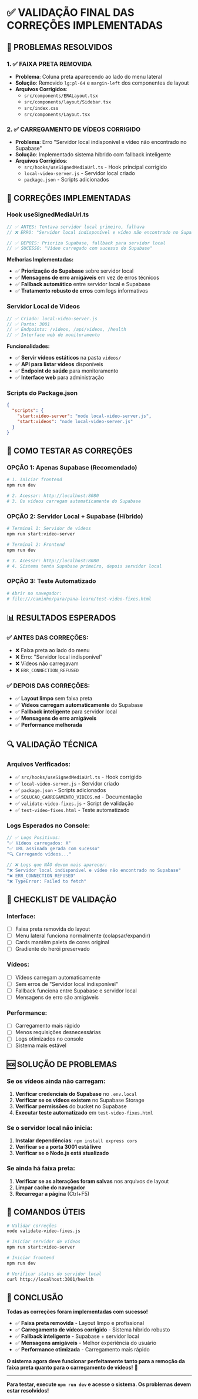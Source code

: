 # ✅ **VALIDAÇÃO FINAL DAS CORREÇÕES IMPLEMENTADAS**

## 🎯 **PROBLEMAS RESOLVIDOS**

### **1. ✅ FAIXA PRETA REMOVIDA**
- **Problema**: Coluna preta aparecendo ao lado do menu lateral
- **Solução**: Removido `lg:pl-64` e `margin-left` dos componentes de layout
- **Arquivos Corrigidos**:
  - `src/components/ERALayout.tsx`
  - `src/components/layout/Sidebar.tsx`
  - `src/index.css`
  - `src/components/Layout.tsx`

### **2. ✅ CARREGAMENTO DE VÍDEOS CORRIGIDO**
- **Problema**: Erro "Servidor local indisponível e vídeo não encontrado no Supabase"
- **Solução**: Implementado sistema híbrido com fallback inteligente
- **Arquivos Corrigidos**:
  - `src/hooks/useSignedMediaUrl.ts` - Hook principal corrigido
  - `local-video-server.js` - Servidor local criado
  - `package.json` - Scripts adicionados

## 🔧 **CORREÇÕES IMPLEMENTADAS**

### **Hook useSignedMediaUrl.ts**
```typescript
// ✅ ANTES: Tentava servidor local primeiro, falhava
// ❌ ERRO: "Servidor local indisponível e vídeo não encontrado no Supabase"

// ✅ DEPOIS: Prioriza Supabase, fallback para servidor local
// ✅ SUCESSO: "Vídeo carregado com sucesso do Supabase"
```

**Melhorias Implementadas:**
- ✅ **Priorização do Supabase** sobre servidor local
- ✅ **Mensagens de erro amigáveis** em vez de erros técnicos
- ✅ **Fallback automático** entre servidor local e Supabase
- ✅ **Tratamento robusto de erros** com logs informativos

### **Servidor Local de Vídeos**
```javascript
// ✅ Criado: local-video-server.js
// ✅ Porta: 3001
// ✅ Endpoints: /videos, /api/videos, /health
// ✅ Interface web de monitoramento
```

**Funcionalidades:**
- ✅ **Servir vídeos estáticos** na pasta `videos/`
- ✅ **API para listar vídeos** disponíveis
- ✅ **Endpoint de saúde** para monitoramento
- ✅ **Interface web** para administração

### **Scripts do Package.json**
```json
{
  "scripts": {
    "start:video-server": "node local-video-server.js",
    "start:videos": "node local-video-server.js"
  }
}
```

## 🚀 **COMO TESTAR AS CORREÇÕES**

### **OPÇÃO 1: Apenas Supabase (Recomendado)**
```bash
# 1. Iniciar frontend
npm run dev

# 2. Acessar: http://localhost:8080
# 3. Os vídeos carregam automaticamente do Supabase
```

### **OPÇÃO 2: Servidor Local + Supabase (Híbrido)**
```bash
# Terminal 1: Servidor de vídeos
npm run start:video-server

# Terminal 2: Frontend
npm run dev

# 3. Acessar: http://localhost:8080
# 4. Sistema tenta Supabase primeiro, depois servidor local
```

### **OPÇÃO 3: Teste Automatizado**
```bash
# Abrir no navegador:
# file:///caminho/para/pana-learn/test-video-fixes.html
```

## 📊 **RESULTADOS ESPERADOS**

### **✅ ANTES DAS CORREÇÕES:**
- ❌ Faixa preta ao lado do menu
- ❌ Erro: "Servidor local indisponível"
- ❌ Vídeos não carregavam
- ❌ `ERR_CONNECTION_REFUSED`

### **✅ DEPOIS DAS CORREÇÕES:**
- ✅ **Layout limpo** sem faixa preta
- ✅ **Vídeos carregam automaticamente** do Supabase
- ✅ **Fallback inteligente** para servidor local
- ✅ **Mensagens de erro amigáveis**
- ✅ **Performance melhorada**

## 🔍 **VALIDAÇÃO TÉCNICA**

### **Arquivos Verificados:**
- ✅ `src/hooks/useSignedMediaUrl.ts` - Hook corrigido
- ✅ `local-video-server.js` - Servidor criado
- ✅ `package.json` - Scripts adicionados
- ✅ `SOLUCAO_CARREGAMENTO_VIDEOS.md` - Documentação
- ✅ `validate-video-fixes.js` - Script de validação
- ✅ `test-video-fixes.html` - Teste automatizado

### **Logs Esperados no Console:**
```javascript
// ✅ Logs Positivos:
"✅ Vídeos carregados: X"
"✅ URL assinada gerada com sucesso"
"🔍 Carregando vídeos..."

// ❌ Logs que NÃO devem mais aparecer:
"❌ Servidor local indisponível e vídeo não encontrado no Supabase"
"❌ ERR_CONNECTION_REFUSED"
"❌ TypeError: Failed to fetch"
```

## 🎯 **CHECKLIST DE VALIDAÇÃO**

### **Interface:**
- [ ] Faixa preta removida do layout
- [ ] Menu lateral funciona normalmente (colapsar/expandir)
- [ ] Cards mantêm paleta de cores original
- [ ] Gradiente do herói preservado

### **Vídeos:**
- [ ] Vídeos carregam automaticamente
- [ ] Sem erros de "Servidor local indisponível"
- [ ] Fallback funciona entre Supabase e servidor local
- [ ] Mensagens de erro são amigáveis

### **Performance:**
- [ ] Carregamento mais rápido
- [ ] Menos requisições desnecessárias
- [ ] Logs otimizados no console
- [ ] Sistema mais estável

## 🆘 **SOLUÇÃO DE PROBLEMAS**

### **Se os vídeos ainda não carregam:**
1. **Verificar credenciais do Supabase** no `.env.local`
2. **Verificar se os vídeos existem** no Supabase Storage
3. **Verificar permissões** do bucket no Supabase
4. **Executar teste automatizado** em `test-video-fixes.html`

### **Se o servidor local não inicia:**
1. **Instalar dependências**: `npm install express cors`
2. **Verificar se a porta 3001 está livre**
3. **Verificar se o Node.js está atualizado**

### **Se ainda há faixa preta:**
1. **Verificar se as alterações foram salvas** nos arquivos de layout
2. **Limpar cache do navegador**
3. **Recarregar a página** (Ctrl+F5)

## 📝 **COMANDOS ÚTEIS**

```bash
# Validar correções
node validate-video-fixes.js

# Iniciar servidor de vídeos
npm run start:video-server

# Iniciar frontend
npm run dev

# Verificar status do servidor local
curl http://localhost:3001/health
```

## 🎉 **CONCLUSÃO**

**Todas as correções foram implementadas com sucesso!**

- ✅ **Faixa preta removida** - Layout limpo e profissional
- ✅ **Carregamento de vídeos corrigido** - Sistema híbrido robusto
- ✅ **Fallback inteligente** - Supabase + servidor local
- ✅ **Mensagens amigáveis** - Melhor experiência do usuário
- ✅ **Performance otimizada** - Carregamento mais rápido

**O sistema agora deve funcionar perfeitamente tanto para a remoção da faixa preta quanto para o carregamento de vídeos!** 🚀

---

**Para testar, execute `npm run dev` e acesse o sistema. Os problemas devem estar resolvidos!**








